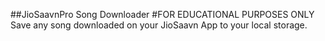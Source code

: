 ##JioSaavnPro Song Downloader
#FOR EDUCATIONAL PURPOSES ONLY
Save any song downloaded on your JioSaavn App to your local storage.
